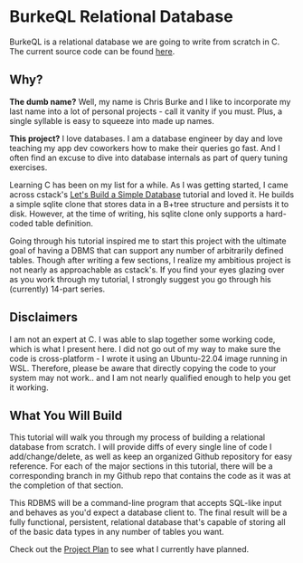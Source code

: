 # BurkeQL Relational Database

BurkeQL is a relational database we are going to write from scratch in C. The current source code can be found [here](https://github.com/burke1791/burkeql-db).

## Why?

**The dumb name?** Well, my name is Chris Burke and I like to incorporate my last name into a lot of personal projects - call it vanity if you must. Plus, a single syllable is easy to squeeze into made up names.

**This project?** I love databases. I am a database engineer by day and love teaching my app dev coworkers how to make their queries go fast. And I often find an excuse to dive into database internals as part of query tuning exercises.

Learning C has been on my list for a while. As I was getting started, I came across cstack's [Let's Build a Simple Database](https://cstack.github.io/db_tutorial/) tutorial and loved it. He builds a simple sqlite clone that stores data in a B+tree structure and persists it to disk. However, at the time of writing, his sqlite clone only supports a hard-coded table definition.

Going through his tutorial inspired me to start this project with the ultimate goal of having a DBMS that can support any number of arbitrarily defined tables. Though after writing a few sections, I realize my ambitious project is not nearly as approachable as cstack's. If you find your eyes glazing over as you work through my tutorial, I strongly suggest you go through his (currently) 14-part series.

## Disclaimers

I am not an expert at C. I was able to slap together some working code, which is what I present here. I did not go out of my way to make sure the code is cross-platform - I wrote it using an Ubuntu-22.04 image running in WSL. Therefore, please be aware that directly copying the code to your system may not work.. and I am not nearly qualified enough to help you get it working.

## What You Will Build

This tutorial will walk you through my process of building a relational database from scratch. I will provide diffs of every single line of code I add/change/delete, as well as keep an organized Github repository for easy reference. For each of the major sections in this tutorial, there will be a corresponding branch in my Github repo that contains the code as it was at the completion of that section.

This RDBMS will be a command-line program that accepts SQL-like input and behaves as you'd expect a database client to. The final result will be a fully functional, persistent, relational database that's capable of storing all of the basic data types in any number of tables you want.

Check out the [Project Plan](00-intro/project-plan) to see what I currently have planned.
